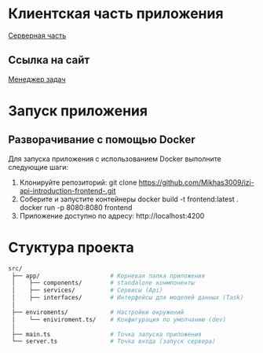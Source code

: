 
# Клиентская часть приложения
[Серверная часть](https://github.com/Mikhas3009/izi-api-introduction-backend-)

## Ссылка на сайт
[Менеджер задач](http://147.45.71.150:4200)

# Запуск приложения

## Разворачивание с помощью Docker

Для запуска приложения с использованием Docker выполните следующие шаги:

1. Клонируйте репозиторий:
   git clone <https://github.com/Mikhas3009/izi-api-introduction-frontend-.git>
2. Соберите и запустите контейнеры
    docker build -t frontend:latest .
    docker run -p 8080:8080 frontend 
3. Приложение доступно по адресу: http://localhost:4200

# Стуктура проекта
``` bash
src/
 ├── app/                    # Корневая папка приложения
 │    ├── components/        # standalone конмпоненты
 │    ├── services/          # Сервисы (Api)
 │    ├── interfaces/        # Интерфейсы для моделей данных (Task)
 │
 ├── enviroments/            # Настройки окружений
 │    └── eniviroment.ts/    # Конфигурация по умолчанию (dev)
 │          
 ├── main.ts                 # Точка запуска приложения
 └── server.ts               # Точка входа (запуск сервера)
```